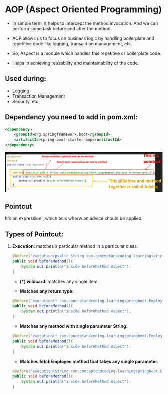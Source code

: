 # AOP (Aspect Oriented Programming)

- In simple term, it helps to intercept the method invocation. And we can perform some task before and after the method.

- AOP allows us to focus on business logic by handling boilerplate and repetitive code like logging, transaction management, etc.

- So, Aspect is a module which handles this repetitive or boilerplate code.

- Helps in achieving reusability and maintainability of the code.

## Used during:
- Logging
- Transaction Management
- Security, etc.

## Dependency you need to add in pom.xml:
```xml
<dependency>
    <groupId>org.springframework.boot</groupId>
    <artifactId>spring-boot-starter-aop</artifactId>
</dependency>
```
![](/images/aop.png)

##  Pointcut
It's an expression , which tells wherw an advice should be applied.

## Types of Pointcut:

1. **Execution**: matches a particular method in a particular class.
   ```java
   @Before("execution(public String com.conceptandcoding.learningspringboot.Employee.fetchEmployee())")
   public void beforeMethod(){
       System.out.println("inside beforeMethod Aspect");
   }
   ```

   - **(*) wildcard**: matches any single item

   - **Matches any return type**:
   ```java
   @Before("execution(* com.conceptandcoding.learningspringboot.Employee.fetchEmployee())")
   public void beforeMethod(){
       System.out.println("inside beforeMethod Aspect");
   }
   ```

   - **Matches any method with single parameter String**:
   ```java
   @Before("execution(* com.conceptandcoding.learningspringboot.Employee.*(String))")
   public void beforeMethod(){
       System.out.println("inside beforeMethod Aspect");
   }
   ```

   - **Matches fetchEmployee method that takes any single parameter**:
   ```java
   @Before("execution(String com.conceptandcoding.learningspringboot.Employee.fetchEmployee(*))")
   public void beforeMethod(){
       System.out.println("inside beforeMethod Aspect");
   }
   ```


